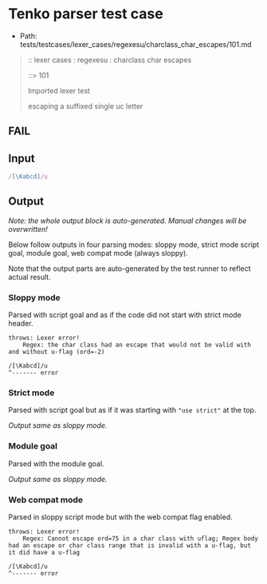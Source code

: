 # Tenko parser test case

- Path: tests/testcases/lexer_cases/regexesu/charclass_char_escapes/101.md

> :: lexer cases : regexesu : charclass char escapes
>
> ::> 101
>
> Imported lexer test
>
> escaping a suffixed single uc letter

## FAIL

## Input

`````js
/[\Kabcd]/u
`````

## Output

_Note: the whole output block is auto-generated. Manual changes will be overwritten!_

Below follow outputs in four parsing modes: sloppy mode, strict mode script goal, module goal, web compat mode (always sloppy).

Note that the output parts are auto-generated by the test runner to reflect actual result.

### Sloppy mode

Parsed with script goal and as if the code did not start with strict mode header.

`````
throws: Lexer error!
    Regex: the char class had an escape that would not be valid with and without u-flag (ord=-2)

/[\Kabcd]/u
^------- error
`````

### Strict mode

Parsed with script goal but as if it was starting with `"use strict"` at the top.

_Output same as sloppy mode._

### Module goal

Parsed with the module goal.

_Output same as sloppy mode._

### Web compat mode

Parsed in sloppy script mode but with the web compat flag enabled.

`````
throws: Lexer error!
    Regex: Cannot escape ord=75 in a char class with uflag; Regex body had an escape or char class range that is invalid with a u-flag, but it did have a u-flag

/[\Kabcd]/u
^------- error
`````

